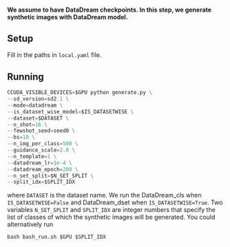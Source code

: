 #### We assume to have DataDream checkpoints. In this step, we generate synthetic images with DataDream model.

## Setup

Fill in the paths in `local.yaml` file.  

## Running

```python
CCUDA_VISIBLE_DEVICES=$GPU python generate.py \
--sd_version=sd2.1 \
--mode=datadream \
--is_dataset_wise_model=$IS_DATASETWISE \
--dataset=$DATASET \
--n_shot=16 \
--fewshot_seed=seed0 \
--bs=10 \
--n_img_per_class=500 \
--guidance_scale=2.0 \
--n_template=1 \
--datadream_lr=1e-4 \
--datadream_epoch=200 \
--n_set_split=$N_SET_SPLIT \
--split_idx=$SPLIT_IDX
```

where `DATASET` is the dataset name. We run the DataDream_cls when `IS_DATASETWISE=False` and DataDream_dset when `IS_DATASETWISE=True`. Two variables `N_SET_SPLIT` and `SPLIT_IDX` are integer numbers that specify the list of classes of which the synthetic images will be generated. You could alternatively run

```python
bash bash_run.sh $GPU $SPLIT_IDX
```
